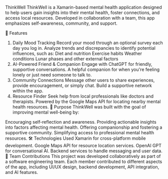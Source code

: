 ThinkWell
ThinkWell is a Xamarin-based mental health application designed to help users gain insights into their mental health, foster connections, and access local resources. Developed in collaboration with a team, this app emphasizes self-awareness, community, and support.



🌟 Features
1. Daily Mood Tracking
Record your mood through an optional survey each day you log in.
Analyze trends and discrepancies to identify potential influences, such as:
Diet and nutrition
Exercise habits
Weather conditions
Lunar phases and other external factors
2. AI-Powered Friend & Companion
Engage with ChatGPT for friendly, supportive conversations.
A helpful companion for when you're feeling lonely or just need someone to talk to.
3. Community Connections
Message other users to share experiences, provide encouragement, or simply chat.
Build a supportive network within the app.
4. Resource Finder
Seek help from local professionals like doctors and therapists.
Powered by the Google Maps API for locating nearby mental health resources.
🎯 Purpose
ThinkWell was built with the goal of improving mental well-being by:

Encouraging self-reflection and awareness.
Providing actionable insights into factors affecting mental health.
Offering companionship and fostering a supportive community.
Simplifying access to professional mental health resources.
🛠️ Technologies Used
Xamarin for cross-platform mobile development.
Google Maps API for resource location services.
OpenAI GPT for conversational AI.
Backend services to handle messaging and user data.
🤝 Team Contributions
This project was developed collaboratively as part of a software engineering team. Each member contributed to different aspects of the app, including UI/UX design, backend development, API integration, and AI features.
